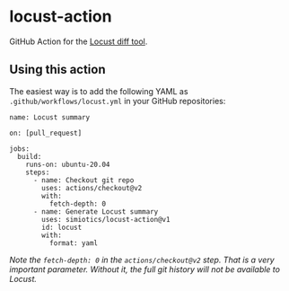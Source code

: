 # locust-action
GitHub Action for the [Locust diff tool](https://github.com/simiotics/locust).

## Using this action

The easiest way is to add the following YAML as `.github/workflows/locust.yml` in your GitHub
repositories:
```
name: Locust summary

on: [pull_request]

jobs:
  build:
    runs-on: ubuntu-20.04
    steps:
      - name: Checkout git repo
        uses: actions/checkout@v2
        with:
          fetch-depth: 0
      - name: Generate Locust summary
        uses: simiotics/locust-action@v1
        id: locust
        with:
          format: yaml
```

*Note the `fetch-depth: 0` in the `actions/checkout@v2` step. That is a very important parameter.
Without it, the full git history will not be available to Locust.*
